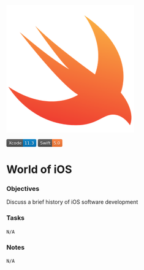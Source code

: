 ![icon](./Assets/icon.png)

![Xcode 11.3](./Assets/Xcode-11.3-blue.png)
![Swift 5.0](./Assets/Swift-5.0-orange.png)

# World of iOS

### Objectives
Discuss a brief history of iOS software development

### Tasks
`N/A`

### Notes
`N/A`
